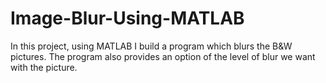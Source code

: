 # Image-Blur-Using-MATLAB
In this project, using MATLAB I  build a program which blurs the B&amp;W pictures. The program also provides an option of the level of blur we want with the picture.
